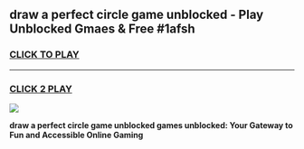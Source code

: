 
## draw a perfect circle game unblocked - Play Unblocked Gmaes & Free #1afsh
<h3>
<a href="https://news.freeplayer.one?title=draw_a_perfect_circle_game_unblocked&ref=03M">CLICK TO PLAY</a></h3>
<hr>

<h3>
<a href="https://news.freeplayer.one?title=draw_a_perfect_circle_game_unblocked&ref=03M">CLICK 2 PLAY</a>
  
</h3>

<a href="https://news.freeplayer.one?title=draw_a_perfect_circle_game_unblocked&ref=03M"><img src="https://clearcache.store/games.png"></a>


**draw a perfect circle game unblocked games unblocked: Your Gateway to Fun and Accessible Online Gaming**
